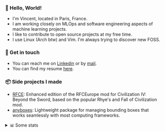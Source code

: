 ### 👋 Hello, World!

- I'm Vincent, located in Paris, France.
- I am working closely on MLOps and software engineering aspects of machine learning projects.
- I like to contribute to open source projects at my free time.
- I use Linux (Arch btw) and Vim. I'm always trying to discover new FOSS.

### 🔗 Get in touch

- You can reach me on [Linkedin](https://www.linkedin.com/in/vincent-duchauffour-3a9641155/) or by [mail](mailto:vincent.duchauffour@proton.me).
- You can find my resume [here](https://raw.githubusercontent.com/VDuchauffour/resume/main/resume.pdf).

### 📦 Side projects I made

- [RFCE](https://github.com/VDuchauffour/RFCEurope): Enhanced edition of the RFCEurope mod for Civilization IV: Beyond the Sword, based on the popular Rhye's and Fall of Civilization mod. 
- [anyboxes](https://github.com/VDuchauffour/anyboxes): Lightweight package for managing bounding boxes that works seamlessly with most computing frameworks. 

<details><summary>📊 Some stats</summary>  
  
<p align="center">
  <img alt="VDuchauffour's github stats" src="https://github-readme-stats.vercel.app/api?username=VDuchauffour&include_all_commits=true&show_icons=true&theme=react"/>
  <br />
  <img alt="VDuchauffour's streak stats" src="https://streak-stats.demolab.com?user=VDuchauffour&theme=react"/>
  <br />
  <img alt="VDuchauffour's language stats" src="https://github-readme-stats.vercel.app/api/top-langs/?username=VDuchauffour&count_private=true&include_all_commits=true&show_icons=true&layout=compact&theme=react"/>
  <!--   <br />
  <img alt="VDuchauffour's Wakatime stats" src="https://github-readme-stats.vercel.app/api/wakatime?username=VDuchauffour&theme=react"/> -->
</p>

#### 🧭 Wakatime stats
<!--START_SECTION:waka-->
![Code Time](http://img.shields.io/badge/Code%20Time-2%2C259%20hrs%2050%20mins-blue)

![Lines of code](https://img.shields.io/badge/From%20Hello%20World%20I%27ve%20Written-3.8%20million%20lines%20of%20code-blue)

**🐱 My GitHub Data** 

> 📦 985.6 kB Used in GitHub's Storage 
 > 
> 🏆 801 Contributions in the Year 2024
 > 
> 🚫 Not Opted to Hire
 > 
> 📜 10 Public Repositories 
 > 
> 🔑 2 Private Repositories 
 > 
**I'm an Early 🐤** 

```text
🌞 Morning                446 commits         ██░░░░░░░░░░░░░░░░░░░░░░░   08.19 % 
🌆 Daytime                3314 commits        ███████████████░░░░░░░░░░   60.85 % 
🌃 Evening                1483 commits        ███████░░░░░░░░░░░░░░░░░░   27.23 % 
🌙 Night                  203 commits         █░░░░░░░░░░░░░░░░░░░░░░░░   03.73 % 
```
📅 **I'm Most Productive on Monday** 

```text
Monday                   1274 commits        ██████░░░░░░░░░░░░░░░░░░░   23.39 % 
Tuesday                  1198 commits        ██████░░░░░░░░░░░░░░░░░░░   22.00 % 
Wednesday                786 commits         ████░░░░░░░░░░░░░░░░░░░░░   14.43 % 
Thursday                 1104 commits        █████░░░░░░░░░░░░░░░░░░░░   20.27 % 
Friday                   846 commits         ████░░░░░░░░░░░░░░░░░░░░░   15.53 % 
Saturday                 81 commits          ░░░░░░░░░░░░░░░░░░░░░░░░░   01.49 % 
Sunday                   157 commits         █░░░░░░░░░░░░░░░░░░░░░░░░   02.88 % 
```


📊 **This Week I Spent My Time On** 

```text
💬 Programming Languages: 
Python                   19 hrs 53 mins      ████████████████░░░░░░░░░   65.92 % 
C++                      7 hrs 30 mins       ██████░░░░░░░░░░░░░░░░░░░   24.86 % 
YAML                     50 mins             █░░░░░░░░░░░░░░░░░░░░░░░░   02.81 % 
Bash                     45 mins             █░░░░░░░░░░░░░░░░░░░░░░░░   02.51 % 
SQL                      18 mins             ░░░░░░░░░░░░░░░░░░░░░░░░░   01.04 % 
```


 Last Updated on 08/10/2024 00:50:15 UTC
<!--END_SECTION:waka-->
</details>
